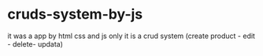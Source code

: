 # cruds-system-by-js
it was a app by html css and js only
it is a crud system 
(create product - edit - delete- updata)

